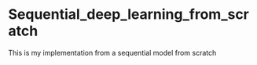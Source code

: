 # Sequential_deep_learning_from_scratch
This is my implementation from a sequential model from scratch
